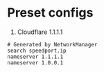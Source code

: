 # Preset configs
1. Cloudflare 1.1.1.1
```
# Generated by NetworkManager
search speedport.ip
nameserver 1.1.1.1
nameserver 1.0.0.1
```
